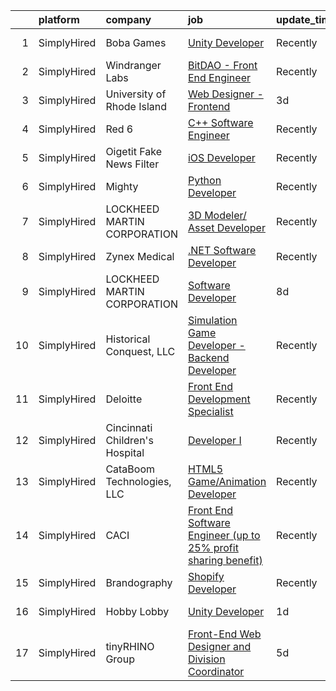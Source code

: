 

|    | platform    | company                        | job                                                                                                                                                                            | update_time   | location           |
|---:|:------------|:-------------------------------|:-------------------------------------------------------------------------------------------------------------------------------------------------------------------------------|:--------------|:-------------------|
|  1 | SimplyHired | Boba Games                     | [Unity Developer](https://www.simplyhired.com/job/2Ksr-vYemOiPxyV6NP21dgUhB8wRHGoUQJWl1pqvIB76GUwYWBx1zA?q=animation+developer)                                                | Recently      | Schaumburg, IL     |
|  2 | SimplyHired | Windranger Labs                | [BitDAO - Front End Engineer](https://www.simplyhired.com/job/8tA0wIisPP_ZZcSl-Z9PfpFT0Dt1Q1_gOgrsmdsJXJtNUscHjIio2g?q=animation+developer)                                    | Recently      | Remote             |
|  3 | SimplyHired | University of Rhode Island     | [Web Designer - Frontend](https://www.simplyhired.com/job/wF6yXvSYtOA8AVV0CiVJc_LKrYXPuH8U7LYV3PKiB8qu-fkwS4Ir-A?q=animation+developer)                                        | 3d            | Kingston, RI       |
|  4 | SimplyHired | Red 6                          | [C++ Software Engineer](https://www.simplyhired.com/job/9Xtb5qUuu4R5qUWtB79vX_abIchKtlqG4zr-e2dEI3nesZVMVAFT8Q?q=animation+developer)                                          | Recently      | Santa Monica, CA   |
|  5 | SimplyHired | Oigetit Fake News Filter       | [iOS Developer](https://www.simplyhired.com/job/yqiXb0RCcBJs1zEiepjT50jqB3MzLS0Ql8g6mSCEpaMmXGdRqr8gvA?q=animation+developer)                                                  | Recently      | Remote             |
|  6 | SimplyHired | Mighty                         | [Python Developer](https://www.simplyhired.com/job/mSidqalQa9rFv-8uMc6mXYDSd2xaTVkb4xZSgl6OipQNezi9Fe79tw?q=animation+developer)                                               | Recently      | Remote             |
|  7 | SimplyHired | LOCKHEED MARTIN CORPORATION    | [3D Modeler/ Asset Developer](https://www.simplyhired.com/job/ytznfHbT7W4AJzaUZlN3Lkqq69PW2U0nu2mqUowTqAYKW9CC1Pzlcw?q=animation+developer)                                    | Recently      | Orlando, FL        |
|  8 | SimplyHired | Zynex Medical                  | [.NET Software Developer](https://www.simplyhired.com/job/CkZS4u7p1I92Dp42AUwS_a_ddjsrJw7_CNhZYtWMjYq5qdAiX22kGQ?q=animation+developer)                                        | Recently      | Englewood, CO      |
|  9 | SimplyHired | LOCKHEED MARTIN CORPORATION    | [Software Developer](https://www.simplyhired.com/job/319DKm6PVFaUJN4m5x7oZ_L4_e5FveZTr2JqCRF1ABLBzJV8YAqRwg?q=animation+developer)                                             | 8d            | Cape Canaveral, FL |
| 10 | SimplyHired | Historical Conquest, LLC       | [Simulation Game Developer - Backend Developer](https://www.simplyhired.com/job/D-1wNO81M4MHfaxC2JMAigEbGfjyvUdbNe3jBZWbxNSsAk3vVxhAEw?q=animation+developer)                  | Recently      | Remote             |
| 11 | SimplyHired | Deloitte                       | [Front End Development Specialist](https://www.simplyhired.com/job/nkCLpa0cK_747mmirHZYzfzLVG2eS_6OgtStBB7TCv9A_X4vYBIGgg?q=animation+developer)                               | Recently      | Gilbert, AZ        |
| 12 | SimplyHired | Cincinnati Children's Hospital | [Developer I](https://www.simplyhired.com/job/6k09t8_MnWvbNf26l1Kj7Q4E4tl7QBt8oTLhrTt2KQouIcS5rSEAAA?q=animation+developer)                                                    | Recently      | United States      |
| 13 | SimplyHired | CataBoom Technologies, LLC     | [HTML5 Game/Animation Developer](https://www.simplyhired.com/job/rcD9kqRruTFu3sLPN7RcYmKqhwYda35Xkfl4DXnDIh1VgwPtoMUoDw?q=animation+developer)                                 | Recently      | Richardson, TX     |
| 14 | SimplyHired | CACI                           | [Front End Software Engineer (up to 25% profit sharing benefit)](https://www.simplyhired.com/job/YxeFn6Ctyu8mxBDLSt0pak9u3ewFt8SdtHG2YhrW0xth0oidKH4bXg?q=animation+developer) | Recently      | Sterling, VA       |
| 15 | SimplyHired | Brandography                   | [Shopify Developer](https://www.simplyhired.com/job/pQDG2IwWlbGfhCrQpCOuF1HHTsC-5eAHyRywUwuBGsnpRHim0iDATg?q=animation+developer)                                              | Recently      | Remote             |
| 16 | SimplyHired | Hobby Lobby                    | [Unity Developer](https://www.simplyhired.com/job/AhROIsXPBRG74av9yYTP7TT9acHatJIbcxJjvwVppNy2N3U43jsBkw?q=animation+developer)                                                | 1d            | Oklahoma City, OK  |
| 17 | SimplyHired | tinyRHINO Group                | [Front-End Web Designer and Division Coordinator](https://www.simplyhired.com/job/EAlvMXLOhp2NkxXDYYRlSJ4FM8MONISOf0TF1xu1aWqtRW3UDGIehw?q=animation+developer)                | 5d            | Atlanta, GA        |
